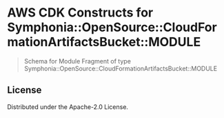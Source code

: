 # AWS CDK Constructs for Symphonia::OpenSource::CloudFormationArtifactsBucket::MODULE

> Schema for Module Fragment of type Symphonia::OpenSource::CloudFormationArtifactsBucket::MODULE


## License

Distributed under the Apache-2.0 License.
